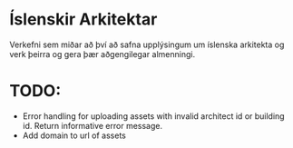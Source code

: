 # Íslenskir Arkitektar
Verkefni sem miðar að því að safna upplýsingum um íslenska arkitekta og verk þeirra og gera þær aðgengilegar almenningi.


# TODO:
* Error handling for uploading assets with invalid architect id or building id. Return informative error message.
* Add domain to url of assets